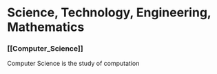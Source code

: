 # Science, Technology, Engineering, Mathematics 

### [[Computer_Science]]
Computer Science is the study of computation